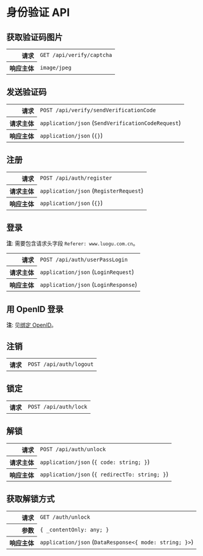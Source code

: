 # 身份验证 API

## 获取验证码图片

<table>
  <tr>
    <th align="right">请求</th>
    <td><code>GET /api/verify/captcha</code></td>
  </tr>
  <tr>
    <th align="right">响应主体</th>
    <td><code>image/jpeg</code></td>
  </tr>
</table>

## 发送验证码

<table>
  <tr>
    <th align="right">请求</th>
    <td><code>POST /api/verify/sendVerificationCode</code></td>
  </tr>
  <tr>
    <th align="right">请求主体</th>
    <td><code>application/json</code> (<code>SendVerificationCodeRequest</code>)</td>
  </tr>
  <tr>
    <th align="right">响应主体</th>
    <td><code>application/json</code> (<code>{}</code>)</td>
  </tr>
</table>

## 注册

<table>
  <tr>
    <th align="right">请求</th>
    <td><code>POST /api/auth/register</code></td>
  </tr>
  <tr>
    <th align="right">请求主体</th>
    <td><code>application/json</code> (<code>RegisterRequest</code>)</td>
  </tr>
  <tr>
    <th align="right">响应主体</th>
    <td><code>application/json</code> (<code>{}</code>)</td>
  </tr>
</table>

## 登录

**注**: 需要包含请求头字段 `Referer: www.luogu.com.cn`。

<table>
  <tr>
    <th align="right">请求</th>
    <td><code>POST /api/auth/userPassLogin</code></td>
  </tr>
  <tr>
    <th align="right">请求主体</th>
    <td><code>application/json</code> (<code>LoginRequest</code>)</td>
  </tr>
  <tr>
    <th align="right">响应主体</th>
    <td><code>application/json</code> (<code>LoginResponse</code>)</td>
  </tr>
</table>

## 用 OpenID 登录

**注**: 见[绑定 OpenID](users.md#绑定-openid)。

## 注销

<table>
  <tr>
    <th align="right">请求</th>
    <td><code>POST /api/auth/logout</code></td>
  </tr>
</table>

## 锁定

<table>
  <tr>
    <th align="right">请求</th>
    <td><code>POST /api/auth/lock</code></td>
  </tr>
</table>

## 解锁

<table>
  <tr>
    <th align="right">请求</th>
    <td><code>POST /api/auth/unlock</code></td>
  </tr>
  <tr>
    <th align="right">请求主体</th>
    <td><code>application/json</code> (<code>{ code: string; }</code>)</td>
  </tr>
  <tr>
    <th align="right">响应主体</th>
    <td><code>application/json</code> (<code>{ redirectTo: string; }</code>)</td>
  </tr>
</table>

## 获取解锁方式

<table>
  <tr>
    <th align="right">请求</th>
    <td><code>GET /auth/unlock</code></td>
  </tr>
  <tr>
    <th align="right">参数</th>
    <td><code>{ _contentOnly: any; }</code></td>
  </tr>
  <tr>
    <th align="right">响应主体</th>
    <td><code>application/json</code> (<code>DataResponse&lt;{ mode: string; }&gt;</code>)</td>
  </tr>
</table>

